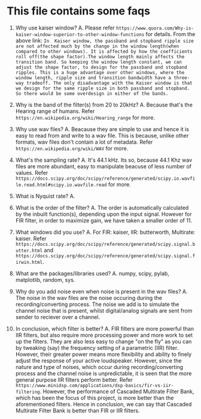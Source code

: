 # This file contains some faqs

1. Why use kaiser window?
A. Please refer `https://www.quora.com/Why-is-kaiser-window-superior-to-other-window-functions` for details. From the above link: `In  Kaiser window, the passband and stopband ripple size are not affected much by the change in the window length(when compared to other windows). It is affected by how the coefficients roll off(the shape factor).The window length mainly affects the transition band.
So keeping the window length constant, we can adjust the shape factor, to design for the passband and stopband ripples. This is a huge advantage over other windows, where the window length, ripple size and transition bandwidth have a three-way tradeoff.
The only disadvantage with the Kaiser window is that we design for the same ripple size in both passband and stopband. So there would be some overdesign in either of the bands.`

2. Why is the band of the filter(s) from 20 to 20kHz?
A. Because that's the Hearing range of humans. Refer `https://en.wikipedia.org/wiki/Hearing_range` for more.

3. Why use wav files?
A. Beacause they are simple to use and hence it is easy to read from and write to a wav file. This is because, unlike other formats, wav files don't contain a lot of metadata. Refer `https://en.wikipedia.org/wiki/WAV` for more.

4. What's the sampling rate?
A. It's 44.1 kHz. Its so, because 44.1 Khz wav files are more abundant, easy to manipulate beacuse of less number of values. Refer `https://docs.scipy.org/doc/scipy/reference/generated/scipy.io.wavfile.read.html#scipy.io.wavfile.read` for more.

5. What is Nyquist rate?
A.

6. What is the order of the filter?
A. The order is automatically calculated by the inbuilt function(s), depending upon the input signal. However for FIR filter, in order to maximize gain, we have taken a smaller order of 11.

7. What windows did you use?
A. For FIR: kaiser, IIR: butterworth, Multirate: kaiser. Refer `https://docs.scipy.org/doc/scipy/reference/generated/scipy.signal.butter.html` and `https://docs.scipy.org/doc/scipy/reference/generated/scipy.signal.firwin.html`.

8. What are the packages/libraries used?
A. numpy, scipy, pylab, matplotlib, random, sys.

9. Why do you add noise even when noise is present in the wav files?
A. The noise in the wav files are the noise occuring during the recording/converting process. The noise we add is to simulate the channel noise that is present, whilst digital/analog signals are sent from sender to reciever over a channel.

10. In conclusion, which filter is better?
A. FIR filters are more powerful than IIR filters, but also require more processing power and more work to set up the filters. They are also less easy to change "on the fly" as you can by tweaking (say) the frequency setting of a parametric (IIR) filter. However, their greater power means more flexibility and ability to finely adjust the response of your active loudspeaker. However, since the nature and type of noises, which occur during recording/converting process and the channel noise is unpredictable, it is seen that the more general purpose IIR filters perform better. Refer `https://www.minidsp.com/applications/dsp-basics/fir-vs-iir-filtering`. However, the performance of Cascaded Multirate Filter Bank, which has been the focus of this project, is more better than the aforementioned filters. Hence in conclusion, we can say that Cascaded Multirate Filter Bank is better than FIR or IIR filters.